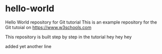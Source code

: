 # hello-world
Hello World repository for Git tutorial
This is an example repository for the Git tutoial on https://www.w3schools.com

This repository is built step by step in the tutorial
hey hey hey

added yet another line
